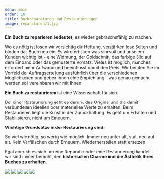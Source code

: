 ```yaml
---
menu: main
order: 10
title: Buchreparaturen und Restaurierungen
image: reparaturen/1.jpg
---
```

**Ein Buch zu reparieren bedeutet**, es wieder gebrauchsfähig zu machen.

Wo es nötig ist lösen wir vorsichtig die Heftung, verstärken lose Seiten und binden das Buch neu ein. Es wird erhalten was sinnvoll und unserem Kunden wichtig ist - eine Widmung, der Goldschnitt, das farbige Bild auf dem Einband oder das gemusterte Vorsatz. Vieles ist möglich, manches erfordert mehr Aufwand und beeinflusst damit den Preis. Wir beraten Sie im Vorfeld der Auftragserteilung ausführlich über die verschiedenen Möglichkeiten und geben Ihnen eine Empfehlung - was genau gemacht werden soll vereinbaren wir mit Ihnen.

**Ein Buch zu restaurieren** ist eine Wissenschaft für sich.

Bei einer Restaurierung geht es darum, das Original und die damit verbundenen ideellen oder materiellen Werte zu erhalten. Beim Restaurieren liegt die Kunst in der Zurückhaltung. Es geht um Erhalten und Stabilisieren, nicht um Erneuern.

**Wichtige Grundsätze in der Restaurierung sind:**

So viel wie nötig, so wenig wie möglich.
Immer neu unter alt, statt neu auf alt.
Kein Verfälschen durch Erneuern.
Wiederherstellen statt ersetzen.

Egal aber ob es sich um eine Reparatur oder eine Restaurierung handelt - wir sind immer bemüht, den **historischen Charme und die Ästhetik Ihres Buches zu erhalten**. 

![](reparaturen/2.jpg)
![](reparaturen/3.jpg)
![](reparaturen/4.jpg)
![](reparaturen/5.jpg)
![](reparaturen/6.jpg)